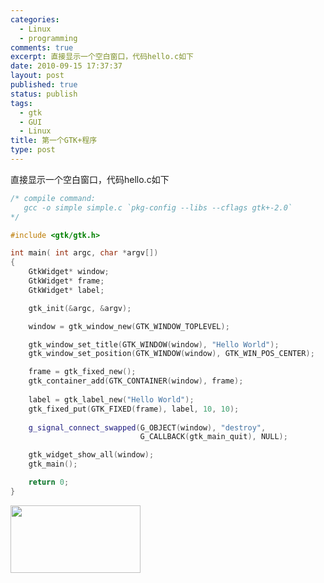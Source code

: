 ```yaml
--- 
categories: 
  - Linux
  - programming
comments: true
excerpt: 直接显示一个空白窗口，代码hello.c如下
date: 2010-09-15 17:37:37
layout: post
published: true
status: publish
tags: 
  - gtk
  - GUI
  - Linux
title: 第一个GTK+程序
type: post
---
```

直接显示一个空白窗口，代码hello.c如下

```cpp
/* compile command:
   gcc -o simple simple.c `pkg-config --libs --cflags gtk+-2.0`
*/

#include <gtk/gtk.h>

int main( int argc, char *argv[])
{
	GtkWidget* window;
	GtkWidget* frame;
	GtkWidget* label;

	gtk_init(&argc, &argv);

	window = gtk_window_new(GTK_WINDOW_TOPLEVEL);

	gtk_window_set_title(GTK_WINDOW(window), "Hello World");
	gtk_window_set_position(GTK_WINDOW(window), GTK_WIN_POS_CENTER);

	frame = gtk_fixed_new();
	gtk_container_add(GTK_CONTAINER(window), frame);
	
	label = gtk_label_new("Hello World");
	gtk_fixed_put(GTK_FIXED(frame), label, 10, 10);
	
	g_signal_connect_swapped(G_OBJECT(window), "destroy",
							 G_CALLBACK(gtk_main_quit), NULL);

	gtk_widget_show_all(window);
	gtk_main();

	return 0;
}
```

<img src="http://commondatastorage.googleapis.com/czc_public/appspotimages/2010-09-15-231732_208x108_scrot.png" alt="" width="208" height="108">
